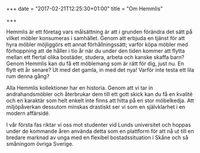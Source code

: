 +++
date = "2017-02-21T12:25:30+01:00"
title = "Om Hemmlis"

+++


Hemmlis är ett företag vars målsättning är att i grunden förändra det sätt på vilket möbler konsumeras i samhället.
Genom att erbjuda en tjänst för att hyra möbler möjliggörs ett annat förhållningssätt; varför köpa möbler med förhoppning att de håller i tio år när du under den tiden kommer att flytta mellan ett flertal olika bostäder, studera, arbeta och kanske skaffa barn?
Genom Hemmlis kan du få ett möblemang som är rätt för dig, just nu. En flytt ett år senare? Ut med det gamla, in med det nya! Varför inte testa ett lila rum denna gång?

Alla Hemmlis kollektioner har en historia. Genom att vi tar in andrahandsmöbler och återbrukar dem till ett gott skick kan du få en kvalité och en karaktär som helt enkelt inte finns att hitta på en stor möbelkedja. Att miljöpåverkan dessutom minskas drastiskt ser vi som en självklarhet i en modern affärsidé.

I vår första fas riktar vi oss mot studenter vid Lunds universitet och hoppas under de kommande åren använda detta som en plattform för att nå ut till en bredare marknad av unga med en flexibel bostadssituation i Skåne och så småningom övriga Sverige.